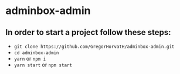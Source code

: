 # adminbox-admin

## In order to start a project follow these steps:

+ `git clone https://github.com/GregorHorvatH/adminbox-admin.git`
+ `cd adminbox-admin`
+ `yarn` or `npm i`
+ `yarn start` or `npm start`
